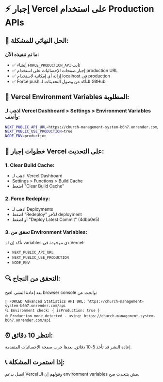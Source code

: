 # ⚡ إجبار Vercel على استخدام Production APIs

## 🚨 الحل النهائي للمشكلة:

### ما تم تنفيذه الآن:
- ✅ إنشاء `FORCE_PRODUCTION_API` ثابت
- ✅ إجبار صفحات الإحصائيات على استخدام production URL
- ✅ إزالة أي إمكانية لاستخدام localhost في production
- ✅ Force push للتأكد من وصول التحديثات لـ GitHub

## 🔧 Vercel Environment Variables المطلوبة:

### اذهب لـ Vercel Dashboard > Settings > Environment Variables وأضف:

```bash
NEXT_PUBLIC_API_URL=https://church-management-system-b6h7.onrender.com/api
NEXT_PUBLIC_USE_PRODUCTION=true
NODE_ENV=production
```

## 🚀 خطوات إجبار Vercel على التحديث:

### 1. Clear Build Cache:
- اذهب لـ Vercel Dashboard
- Settings > Functions > Build Cache
- اضغط "Clear Build Cache"

### 2. Force Redeploy:
- اذهب لـ Deployments
- اضغط "Redeploy" للآخر deployment
- أو اضغط "Deploy Latest Commit" (4dbb0e5)

### 3. تحقق من Environment Variables:
تأكد إن الـ variables دي موجودة في Vercel:
- `NEXT_PUBLIC_API_URL`
- `NEXT_PUBLIC_USE_PRODUCTION` 
- `NODE_ENV`

## 🔍 التحقق من النجاح:

بعد إعادة النشر، افتح browser console وابحث عن:
```
🚀 FORCED Advanced Statistics API URL: https://church-management-system-b6h7.onrender.com/api
🔍 Environment check: { isProduction: true }
🌐 Production mode detected - using: https://church-management-system-b6h7.onrender.com/api
```

## ⏰ انتظر 10 دقائق:
إعادة النشر قد تأخذ 5-10 دقائق. بعدها جرب صفحة الإحصائيات المتقدمة.

## 📞 إذا استمرت المشكلة:
اتصل بدعم Vercel وقولهم إن الـ environment variables مش بتتحدث صح.
